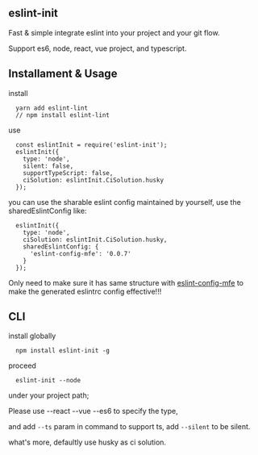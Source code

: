 ## eslint-init

Fast & simple integrate eslint into your project and your git flow.

Support es6, node, react, vue project, and typescript.

## Installament & Usage

install
``` 
  yarn add eslint-lint
  // npm install eslint-lint
```

use
```
  const eslintInit = require('eslint-init');
  eslintInit({
    type: 'node',
    silent: false,
    supportTypeScript: false,
    ciSolution: eslintInit.CiSolution.husky
  });
```

you can use the sharable eslint config maintained by yourself, use the sharedEslintConfig like: 

```
  eslintInit({
    type: 'node',
    ciSolution: eslintInit.CiSolution.husky,
    sharedEslintConfig: {
      'eslint-config-mfe': '0.0.7'
    }
  });
```

Only need to make sure it has same structure with [eslint-config-mfe]() to make the generated eslintrc config effective!!!

## CLI

install globally
```
  npm install eslint-init -g
```

proceed
```
  eslint-init --node
```
under your project path;

Please use --react --vue --es6 to specify the type,

and add `--ts` param in command to support ts, add `--silent` to be silent.

what's more, defaultly use husky as ci solution.